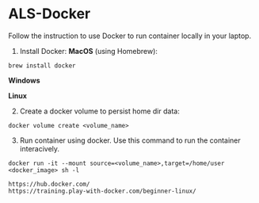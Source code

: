 # ALS-Docker

Follow the instruction to use Docker to run container locally in your laptop.

1. Install Docker:
  **MacOS** (using Homebrew):
  ```
  brew install docker
  ```
  **Windows**
  
  **Linux**
  
2. Create a docker volume to persist home dir data:
  ```
  docker volume create <volume_name>
  ```
3. Run container using docker. Use this command to run the container interacively.
  ```
  docker run -it --mount source=<volume_name>,target=/home/user <docker_image> sh -l

https://hub.docker.com/
https://training.play-with-docker.com/beginner-linux/
